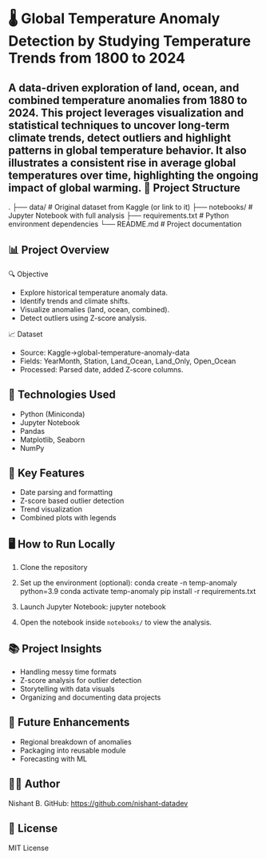 🌡️ Global Temperature Anomaly Detection by Studying Temperature Trends from 1800 to 2024
========================================================================================

A data-driven exploration of land, ocean, and combined temperature anomalies from 1880 to 2024. This project leverages visualization and statistical techniques to uncover long-term climate trends, detect outliers and highlight patterns in global temperature behavior.
It also illustrates a consistent rise in average global temperatures over time, highlighting the ongoing impact of global warming.
📁 Project Structure
--------------------

.
├── data/                     # Original dataset from Kaggle (or link to it)
├── notebooks/                # Jupyter Notebook with full analysis
├── requirements.txt          # Python environment dependencies
└── README.md                 # Project documentation

📊 Project Overview
-------------------

🔍 Objective
- Explore historical temperature anomaly data.
- Identify trends and climate shifts.
- Visualize anomalies (land, ocean, combined).
- Detect outliers using Z-score analysis.

📈 Dataset
- Source: Kaggle->global-temperature-anomaly-data
- Fields: YearMonth, Station, Land_Ocean, Land_Only, Open_Ocean
- Processed: Parsed date, added Z-score columns.

🧪 Technologies Used
--------------------
- Python (Miniconda)
- Jupyter Notebook
- Pandas
- Matplotlib, Seaborn
- NumPy

📌 Key Features
---------------
- Date parsing and formatting
- Z-score based outlier detection
- Trend visualization
- Combined plots with legends

🖥️ How to Run Locally
----------------------

1. Clone the repository

2. Set up the environment (optional):
   conda create -n temp-anomaly python=3.9
   conda activate temp-anomaly
   pip install -r requirements.txt

3. Launch Jupyter Notebook:
   jupyter notebook

4. Open the notebook inside `notebooks/` to view the analysis.

📚 Project Insights
-----------------
- Handling messy time formats
- Z-score analysis for outlier detection
- Storytelling with data visuals
- Organizing and documenting data projects

🚀 Future Enhancements
----------------------
- Regional breakdown of anomalies
- Packaging into reusable module
- Forecasting with ML

👨‍💻 Author
-----------
Nishant B.
GitHub: https://github.com/nishant-datadev

📜 License
----------
MIT License
